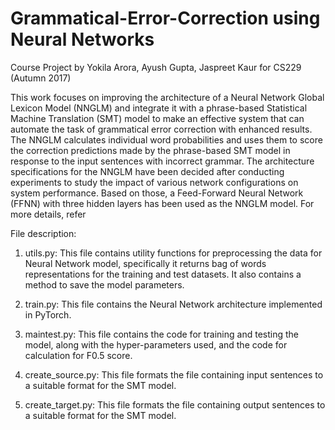 # Grammatical-Error-Correction using Neural Networks

Course Project by  Yokila Arora, Ayush Gupta, Jaspreet Kaur for CS229 (Autumn 2017)

This work focuses on improving the architecture of a Neural Network Global Lexicon Model (NNGLM) and integrate it with a phrase-based Statistical Machine Translation (SMT) model to make an effective system that can automate the task of grammatical error correction with enhanced results. The NNGLM calculates individual word probabilities and uses them to score the correction predictions made by the phrase-based SMT model in response to the input sentences with incorrect grammar. The architecture specifications for the NNGLM have been decided after conducting experiments to study the impact of various network configurations on system performance. Based on those, a Feed-Forward Neural Network (FFNN) with three hidden layers has been used as the NNGLM model. For more details, refer <report link>

File description:
1. utils.py: 
  This file contains utility functions for preprocessing the data for Neural Network model, specifically it returns bag of words representations for the training and test datasets. It also contains a method to save the model parameters. 
  
2. train.py: 
  This file contains the Neural Network architecture implemented in PyTorch. 
  
3. maintest.py: 
  This file contains the code for training and testing the model, along with the hyper-parameters used, and the code for calculation for F0.5 score. 
  
4. create_source.py:
   This file formats the file containing input sentences to a suitable format for the SMT model.
  
5. create_target.py:
   This file formats the file containing output sentences to a suitable format for the SMT model.
  

